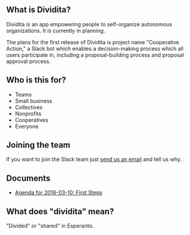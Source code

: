 ## What is Dividita?

Dividita is an app empowering people to self-organize autonomous organizations. It is currently in planning.

The plans for the first release of Dividita is project name "Cooperative Action," a Slack bot which enables a decision-making process which all users participate in, including a proposal-building process and proposal approval process.

## Who is this for?

  * Teams
  * Small business
  * Collectives
  * Nonprofits
  * Cooperatives
  * Everyone

## Joining the team

If you want to join the Slack team just [send us an email](mailto:lily.m.mayfield@gmail.com) and tell us why.

## Documents

  * [Agenda for 2018-03-10: First Steps](dividita-agenda-2018-03-10.pdf)
  
## What does "dividita" mean?

"Divided" or "shared" in Esperanto.
